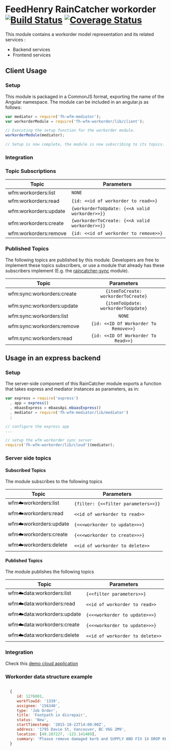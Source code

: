 # FeedHenry RainCatcher workorder [![Build Status](https://travis-ci.org/feedhenry-raincatcher/raincatcher-workorder.png)](https://travis-ci.org/feedhenry-raincatcher/raincatcher-workorder) [![Coverage Status](https://coveralls.io/repos/github/feedhenry-raincatcher/raincatcher-workorder/badge.svg?branch=master)](https://coveralls.io/github/feedhenry-raincatcher/raincatcher-workorder?branch=master)

This module contains a workorder model representation and its related services :
- Backend services
- Frontend services

## Client Usage

### Setup
This module is packaged in a CommonJS format, exporting the name of the Angular namespace.  The module can be included in an angular.js as follows:

```javascript
var mediator = require('fh-wfm-mediator');
var workorderModule = require('fh-wfm-workorder/lib/client');

// Executing the setup function for the workorder module.
workorderModule(mediator);

// Setup is now complete, the module is now subscribing to its topics.

```

### Integration

### Topic Subscriptions

| Topic | Parameters |
| ----------- | ------------- |
| wfm:workorders:list |  ```NONE```  |
| wfm:workorders:read | ```{id: <<id of workorder to read>>}``` |
| wfm:workorders:update | ```{workorderToUpdate: {<<A valid workorder>>}}``` |
| wfm:workorders:create | ```{workorderToCreate: {<<A valid workorder>>}}``` |
| wfm:workorders:remove | ```{id: <<id of workorder to remove>>}``` |

### Published Topics

The following topics are published by this module. Developers are free to implement these topics subscribers, or use a module that already has these subscribers implement (E.g. the [raincatcher-sync](https://github.com/feedhenry-raincatcher/raincatcher-sync) module).


| Topic         | Parameters           |
| ------------- |:-------------:| 
| wfm:sync:workorders:create              |  ```{itemToCreate: workorderToCreate}```  |
| wfm:sync:workorders:update              |  ```{itemToUpdate: workorderToUpdate}```  |
| wfm:sync:workorders:list              |  ```NONE```  |
| wfm:sync:workorders:remove              |  ```{id: <<ID Of Workorder To Remove>>}```  |
| wfm:sync:workorders:read              |  ```{id: <<ID Of Workorder To Read>>}```  |


## Usage in an express backend

### Setup
The server-side component of this RainCatcher module exports a function that takes express and mediator instances as parameters, as in:

```javascript
var express = require('express')
  , app = express()
  , mbaasExpress = mbaasApi.mbaasExpress()
  , mediator = require('fh-wfm-mediator/lib/mediator')
  ;

// configure the express app
...

// setup the wfm workorder sync server
require('fh-wfm-workorder/lib/cloud')(mediator);

```

### Server side topics

#### Subscribed Topics

The module subscribes to the following topics

| Topic | Parameters |
| ----------- | ------------- |
| wfm:cloud:workorders:list |  ```{filter: {<<filter parameters>>}}```  |
| wfm:cloud:workorders:read | ```<<id of workorder to read>>``` |
| wfm:cloud:workorders:update | ```{<<<workorder to update>>>}``` |
| wfm:cloud:workorders:create | ```{<<<workorder to create>>>}``` |
| wfm:cloud:workorders:delete | ```<<id of workorder to delete>>``` |


#### Published Topics
The module publishes the following topics

| Topic | Parameters |
| ----------- | ------------- |
| wfm:cloud:data:workorders:list |  ```{<<filter parameters>>}```  |
| wfm:cloud:data:workorders:read | ```<<id of workorder to read>>``` |
| wfm:cloud:data:workorders:update | ```{<<<workorder to update>>>}``` |
| wfm:cloud:data:workorders:create | ```{<<<workorder to update>>>}``` |
| wfm:cloud:data:workorders:delete | ```<<id of workorder to delete>>``` |

### Integration

Check this [demo cloud application](https://github.com/feedhenry-raincatcher/raincatcher-demo-cloud/blob/master/lib/app/workorder.js)

### Workorder data structure example

```javascript

  {
     id: 1276001,
     workflowId: '1339',
     assignee: '156340',
     type: 'Job Order',
     title: 'Footpath in disrepair',
     status: 'New',
     startTimestamp: '2015-10-22T14:00:00Z',
     address: '1795 Davie St, Vancouver, BC V6G 2M9',
     location: [49.287227, -123.141489],
     summary: 'Please remove damaged kerb and SUPPLY AND FIX 1X DROP KERB CENTRE BN 125 X 150 cart away from site outside number 3.'
  }

```
